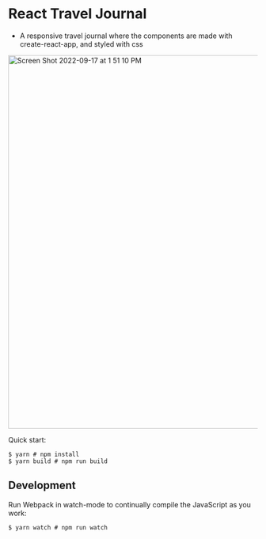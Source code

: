 # React Travel Journal
 - A responsive travel journal where the components are made with create-react-app, and styled with css

<img width="755" alt="Screen Shot 2022-09-17 at 1 51 10 PM" src="https://user-images.githubusercontent.com/98681977/190875999-2d7cb28c-8502-4bfe-9802-4ebcaf9d0966.png">


Quick start:

```
$ yarn # npm install
$ yarn build # npm run build
```

## Development

Run Webpack in watch-mode to continually compile the JavaScript as you work:

```
$ yarn watch # npm run watch
```
